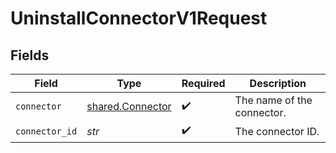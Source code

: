 # UninstallConnectorV1Request


## Fields

| Field                                                | Type                                                 | Required                                             | Description                                          |
| ---------------------------------------------------- | ---------------------------------------------------- | ---------------------------------------------------- | ---------------------------------------------------- |
| `connector`                                          | [shared.Connector](../../models/shared/connector.md) | :heavy_check_mark:                                   | The name of the connector.                           |
| `connector_id`                                       | *str*                                                | :heavy_check_mark:                                   | The connector ID.                                    |